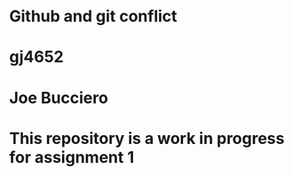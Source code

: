 # Github and git conflict
# gj4652
# Joe Bucciero
# This repository is a work in progress for assignment 1

